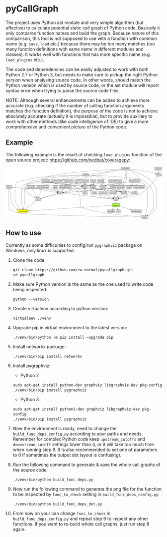 # pyCallGraph

The project uses Python ast module and very simple algorithm (but effective) to calculate potential static call graph of Python code. Basically it only compares function names and build the graph. Because nature of this comparison, this tool is not supposed to use with a function with common name (e.g. `save`, `load` etc.) because there may be too many matches (too many function definitions with same name in different modules and classes). It works well with functions that has more specific name (e.g. `load_plugins` etc.).

The code and dependencies can be easily adjusted to work with both Python 2.7 or Python 3, but needs to make sure to pickup the right Python version when analysing source code. In other words, should match the Python version which is used by source code, or the ast module will report syntax error when trying to parse the source code files.

NOTE: Although several enhancements can be added to achieve more accurate (e.g. checking if the number of calling function arguments matches the function definition), the purpose of the code is not to achieve absolutely accurate (actually it is impossible), but to provide auxiliary to work with other methods (like code intelligence of IDE) to give a more comprehensive and convenient picture of the Python code.

## Example
The following example is the result of checking `load_plugins` function of the open source project: https://github.com/nedbat/coveragepy:

![Alt text](build_func_deps.example.png?raw=true "load_plugins graph")

## How to use
Currently as some difficulties to config/run `pygraphviz` package on Windows, only linux is supported.

1. Clone the code:
    ```shell script
    git clone https://github.com/zw-normal/pycallgraph.git
    cd pycallgraph
    ```
2. Make sure Python version is the same as the one used to write code being inspected:
    ```shell script
    python --version
    ```
3. Create virtualenv according to python version:
    ```shell script
    virtualenv ./venv
    ```
4. Upgrade pip in virtual environment to the latest version:
    ```shell script
    ./venv/bin/python -m pip install –upgrade pip
    ```
5. Install networkx package:
    ```shell script
    ./venv/bin/pip install networkx
    ```
6. Install pygraphviz:
    * Python 2
    ```shell script
    sudo apt-get install python-dev graphviz libgraphviz-dev pkg-config
    ./venv/bin/pip install pygraphviz
    ```
    
    * Python 3
    ```shell script
    sudo apt-get install python3-dev graphviz libgraphviz-dev pkg-config
    ./venv/bin/pip install pygraphviz
    ```
7. Now the environment is ready, need to change the `build_func_deps_config.py` according to your paths and needs. Remember for complex Python code keep `upstream_cutoffs` and `downstream_cutoff` settings lower than 4, or it will take too much time when running step 9. It is also recommended to set one of parameters to 0 if sometimes the output dot layout is confusing).
8. Run the following command to generate & save the whole call graphs of the source code:
    ```shell script
    ./venv/bin/python build_func_deps.py
    ```
9. Now run the following command to generate the png file for the function to be inspected by `func_to_check` setting in `build_func_deps_config.py`:
    ```shell script
    ./venv/bin/python build_func_deps_dot.py
    ```
10. From now on your can change `func_to_check` in `build_func_deps_config.py` and repeat step 9 to inspect any other functions. If you want to re-build whole call graphs, just run step 8 again.
